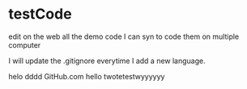 testCode
========
edit on the web
all the demo code I can syn to code them on multiple computer

I will update the .gitignore everytime I add a new language.

helo  dddd
GitHub.com
hello twotetestwyyyyyy 
